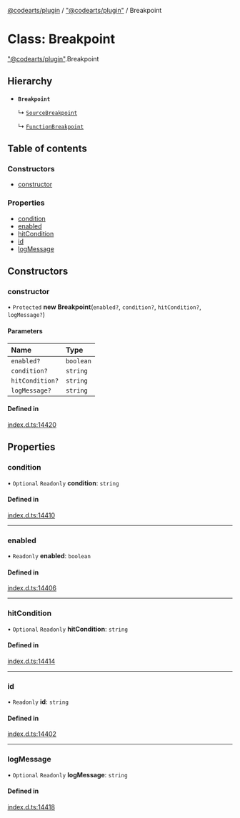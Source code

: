 [@codearts/plugin](../README.md) / ["@codearts/plugin"](../modules/_codearts_plugin_.md) / Breakpoint

# Class: Breakpoint

["@codearts/plugin"](../modules/_codearts_plugin_.md).Breakpoint

## Hierarchy

- **`Breakpoint`**

  ↳ [`SourceBreakpoint`](codearts_plugin_.SourceBreakpoint.md)

  ↳ [`FunctionBreakpoint`](codearts_plugin_.FunctionBreakpoint.md)

## Table of contents

### Constructors

- [constructor](codearts_plugin_.Breakpoint.md#constructor)

### Properties

- [condition](codearts_plugin_.Breakpoint.md#condition)
- [enabled](codearts_plugin_.Breakpoint.md#enabled)
- [hitCondition](codearts_plugin_.Breakpoint.md#hitcondition)
- [id](codearts_plugin_.Breakpoint.md#id)
- [logMessage](codearts_plugin_.Breakpoint.md#logmessage)

## Constructors

### constructor

• `Protected` **new Breakpoint**(`enabled?`, `condition?`, `hitCondition?`, `logMessage?`)

#### Parameters

| Name | Type |
| :------ | :------ |
| `enabled?` | `boolean` |
| `condition?` | `string` |
| `hitCondition?` | `string` |
| `logMessage?` | `string` |

#### Defined in

[index.d.ts:14420](https://github.com/huaweicloud/cloudide-plugin-api/blob/84e382d/index.d.ts#L14420)

## Properties

### condition

• `Optional` `Readonly` **condition**: `string`

#### Defined in

[index.d.ts:14410](https://github.com/huaweicloud/cloudide-plugin-api/blob/84e382d/index.d.ts#L14410)

___

### enabled

• `Readonly` **enabled**: `boolean`

#### Defined in

[index.d.ts:14406](https://github.com/huaweicloud/cloudide-plugin-api/blob/84e382d/index.d.ts#L14406)

___

### hitCondition

• `Optional` `Readonly` **hitCondition**: `string`

#### Defined in

[index.d.ts:14414](https://github.com/huaweicloud/cloudide-plugin-api/blob/84e382d/index.d.ts#L14414)

___

### id

• `Readonly` **id**: `string`

#### Defined in

[index.d.ts:14402](https://github.com/huaweicloud/cloudide-plugin-api/blob/84e382d/index.d.ts#L14402)

___

### logMessage

• `Optional` `Readonly` **logMessage**: `string`

#### Defined in

[index.d.ts:14418](https://github.com/huaweicloud/cloudide-plugin-api/blob/84e382d/index.d.ts#L14418)
